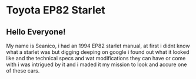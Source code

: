 # Toyota EP82 Starlet 

## Hello Everyone!



My name is Seanico, i had an 1994 EP82 starlet manual, at first i didnt know what a starlet was but digging deeping on google i found out what it looked like and the technical specs and wat modifications they can have or come with i was intrigued by it and i maded it my mission to look and accure one of these cars.   
